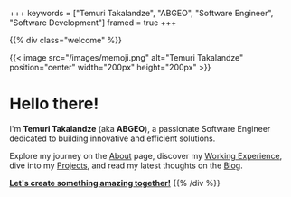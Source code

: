 +++
keywords = ["Temuri Takalandze", "ABGEO", "Software Engineer", "Software Development"]
framed = true
+++

{{% div class="welcome" %}}

{{< image src="/images/memoji.png" alt="Temuri Takalandze" position="center" width="200px" height="200px" >}}

# Hello there!

I'm **Temuri Takalandze** (aka **ABGEO**), a passionate Software Engineer dedicated to building innovative and efficient solutions.

Explore my journey on the [About](/about) page, discover my [Working Experience](/about/#working-experience), dive into my [Projects](/projects), and read my latest thoughts on the [Blog](/blog).

[**Let's create something amazing together!**](/book)
{{% /div %}}
